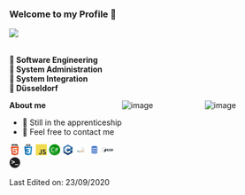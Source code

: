 <h3 title="welcome"> Welcome to my Profile 👋</h3>

 
<img src="https://komarev.com/ghpvc/?username=ZamranxD&color=red" align="left">
<br />
<br />

**🚀 Software Engineering**<br />
**🚀 System Administration**<br />
**🚀 System Integration**<br />
**📍 Düsseldorf**


  <img align="right" alt="image" src="https://cdn.icon-icons.com/icons2/1367/PNG/512/32officeicons-31_89708.png" width="150px" height="150px"/>
    <img align="right" alt="image" src="https://assets.zabbix.com/img/brands/active_directory.svg" width="150px" height="150px"/>

**About me**
- 💼 Still in the apprenticeship
- 💬 Feel free to contact me


<code><img height="20" src="https://raw.githubusercontent.com/github/explore/80688e429a7d4ef2fca1e82350fe8e3517d3494d/topics/html/html.png"></code>
<code><img height="20" src="https://raw.githubusercontent.com/github/explore/80688e429a7d4ef2fca1e82350fe8e3517d3494d/topics/css/css.png"></code>
<code><img height="20" src="https://raw.githubusercontent.com/github/explore/80688e429a7d4ef2fca1e82350fe8e3517d3494d/topics/javascript/javascript.png"></code>
<code><img height="20" src="https://raw.githubusercontent.com/github/explore/80688e429a7d4ef2fca1e82350fe8e3517d3494d/topics/csharp/csharp.png"></code>
<code><img height="20" src="https://raw.githubusercontent.com/github/explore/80688e429a7d4ef2fca1e82350fe8e3517d3494d/topics/cpp/cpp.png"></code>
<code><img height="20" src="https://raw.githubusercontent.com/github/explore/80688e429a7d4ef2fca1e82350fe8e3517d3494d/topics/mysql/mysql.png"></code>
<code><img height="20" src="https://raw.githubusercontent.com/github/explore/80688e429a7d4ef2fca1e82350fe8e3517d3494d/topics/sql/sql.png"></code>
<code><img height="20" src="https://raw.githubusercontent.com/github/explore/80688e429a7d4ef2fca1e82350fe8e3517d3494d/topics/bash/bash.png"></code>
<code><img height="20" src="https://raw.githubusercontent.com/github/explore/80688e429a7d4ef2fca1e82350fe8e3517d3494d/topics/terminal/terminal.png"></code>
 

Last Edited on: 23/09/2020


